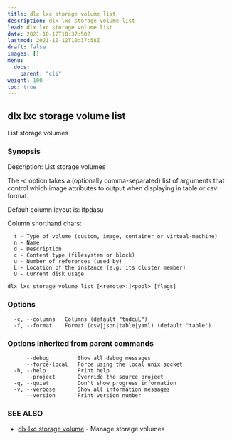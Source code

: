 ```yaml
---
title: dlx lxc storage volume list
description: dlx lxc storage volume list
lead: dlx lxc storage volume list
date: 2021-10-12T10:37:58Z
lastmod: 2021-10-12T10:37:58Z
draft: false
images: []
menu:
  docs:
    parent: "cli"
weight: 100
toc: true
---
```

## dlx lxc storage volume list

List storage volumes

### Synopsis

Description:
  List storage volumes

  The -c option takes a (optionally comma-separated) list of arguments
  that control which image attributes to output when displaying in table
  or csv format.

  Default column layout is: lfpdasu

  Column shorthand chars:

      t - Type of volume (custom, image, container or virtual-machine)
      n - Name
      d - Description
      c - Content type (filesystem or block)
      u - Number of references (used by)
      L - Location of the instance (e.g. its cluster member)
      U - Current disk usage



```
dlx lxc storage volume list [<remote>:]<pool> [flags]
```

### Options

```
  -c, --columns   Columns (default "tndcuL")
  -f, --format    Format (csv|json|table|yaml) (default "table")
```

### Options inherited from parent commands

```
      --debug         Show all debug messages
      --force-local   Force using the local unix socket
  -h, --help          Print help
      --project       Override the source project
  -q, --quiet         Don't show progress information
  -v, --verbose       Show all information messages
      --version       Print version number
```

### SEE ALSO

* [dlx lxc storage volume](/docs/cmd/dlx_lxc_storage_volume)	 - Manage storage volumes

